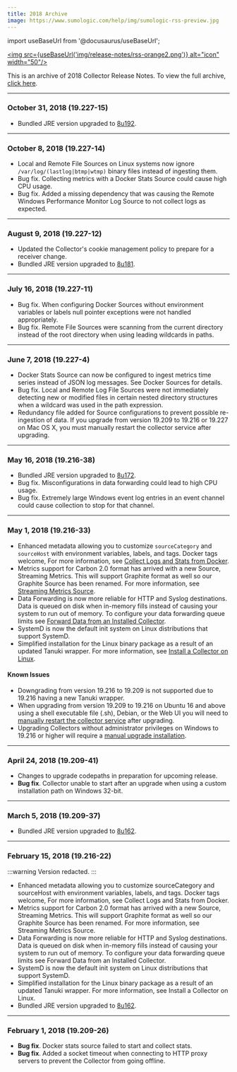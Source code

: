```yaml
---
title: 2018 Archive
image: https://www.sumologic.com/help/img/sumologic-rss-preview.jpg
---
```


import useBaseUrl from '@docusaurus/useBaseUrl';

<a href="https://help.sumologic.com/release-notes-collector/rss.xml"><img src={useBaseUrl('img/release-notes/rss-orange2.png')} alt="icon" width="50"/></a>

This is an archive of 2018 Collector Release Notes. To view the full archive, [click here](/release-notes-collector/archive).

<!--truncate-->

---
### October 31, 2018 (19.227-15)
* Bundled JRE version upgraded to [8u192](https://www.oracle.com/technetwork/java/javase/8u192-relnotes-4479409.html).

---
### October 8, 2018 (19.227-14)
* Local and Remote File Sources on Linux systems now ignore `/var/log/(lastlog|btmp|wtmp)` binary files instead of ingesting them.
* Bug fix. Collecting metrics with a Docker Stats Source could cause high CPU usage.
* Bug fix. Added a missing dependency that was causing the Remote Windows Performance Monitor Log Source to not collect logs as expected.

---
### August 9, 2018 (19.227-12)
* Updated the Collector's cookie management policy to prepare for a receiver change.
* Bundled JRE version upgraded to [8u181](http://www.oracle.com/technetwork/java/javase/8u181-relnotes-4479407.html).

---
### July 16, 2018 (19.227-11)
* Bug fix. When configuring Docker Sources without environment variables or labels null pointer exceptions were not handled appropriately.
* Bug fix. Remote File Sources were scanning from the current directory instead of the root directory when using leading wildcards in paths.

---
### June 7, 2018 (19.227-4)
* Docker Stats Source can now be configured to ingest metrics time series instead of JSON log messages. See Docker Sources for details.
* Bug fix. Local and Remote Log File Sources were not immediately detecting new or modified files in certain nested directory structures when a wildcard was used in the path expression.
* Redundancy file added for Source configurations to prevent possible re-ingestion of data.
If you upgrade from version 19.209 to 19.216 or 19.227 on Mac OS X, you must manually restart the collector service after upgrading.

---
### May 16, 2018 (19.216-38)
* Bundled JRE version upgraded to [8u172](http://www.oracle.com/technetwork/java/javase/8u172-relnotes-4308893.html).
* Bug fix. Misconfigurations in data forwarding could lead to high CPU usage.
* Bug fix. Extremely large Windows event log entries in an event channel could cause collection to stop for that channel.

---
### May 1, 2018 (19.216-33)
* Enhanced metadata allowing you to customize `sourceCategory` and `sourceHost` with environment variables, labels, and tags. Docker tags welcome, For more information, see [Collect Logs and Stats from Docker](/docs/integrations/containers-orchestration/docker-community-edition#configure-sourcecategory-and-sourcehost-using-variables).
* Metrics support for Carbon 2.0 format has arrived with a new Source, Streaming Metrics. This will support Graphite format as well so our Graphite Source has been renamed. For more information, see [Streaming Metrics Source](/docs/send-data/installed-collectors/sources/streaming-metrics-source).
* Data Forwarding is now more reliable for HTTP and Syslog destinations. Data is queued on disk when in-memory fills instead of causing your system to run out of memory. To configure your data forwarding queue limits see [Forward Data from an Installed Collector](/docs/manage/data-forwarding/installed-collectors/#configure-data-forwarding-queue-size).
* SystemD is now the default init system on Linux distributions that support SystemD.
* Simplified installation for the Linux binary package as a result of an updated Tanuki wrapper. For more information, see [Install a Collector on Linux](/docs/send-data/installed-collectors/linux/#using-the-binary-package).

#### Known Issues

* Downgrading from version 19.216 to 19.209 is not supported due to 19.216 having a new Tanuki wrapper.
* When upgrading from version 19.209 to 19.216 on Ubuntu 16 and above using a shell executable file (.sh), Debian, or the Web UI you will need to [manually restart the collector service](/docs/send-data/collection/start-stop-collector-using-scripts) after upgrading.
* Upgrading Collectors without administrator privileges on Windows to 19.216 or higher will require a [manual upgrade installation](/docs/send-data/collection/upgrade-collectors).

---
### April 24, 2018 (19.209-41)

* Changes to upgrade codepaths in preparation for upcoming release.
* **Bug fix**. Collector unable to start after an upgrade when using a custom installation path on Windows 32-bit.

---
### March 5, 2018 (19.209-37)

* Bundled JRE version upgraded to [8u162](http://www.oracle.com/technetwork/java/javase/8u162-relnotes-4021436.html).

---
### February 15, 2018 (19.216-22)

:::warning
Version redacted.
:::

* Enhanced metadata allowing you to customize sourceCategory and sourceHost with environment variables, labels, and tags. Docker tags welcome, For more information, see Collect Logs and Stats from Docker.
* Metrics support for Carbon 2.0 format has arrived with a new Source, Streaming Metrics. This will support Graphite format as well so our Graphite Source has been renamed. For more information, see Streaming Metrics Source.
* Data Forwarding is now more reliable for HTTP and Syslog destinations. Data is queued on disk when in-memory fills instead of causing your system to run out of memory. To configure your data forwarding queue limits see Forward Data from an Installed Collector.
* SystemD is now the default init system on Linux distributions that support SystemD.
* Simplified installation for the Linux binary package as a result of an updated Tanuki wrapper. For more information, see Install a Collector on Linux.
* Bundled JRE version upgraded to [8u162](http://www.oracle.com/technetwork/java/javase/8u162-relnotes-4021436.html).

---
### February 1, 2018 (19.209-26)
* **Bug fix**. Docker stats source failed to start and collect stats.
* **Bug fix**. Added a socket timeout when connecting to HTTP proxy servers to prevent the Collector from going offline.
